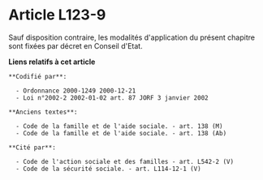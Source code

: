 # Article L123-9

Sauf disposition contraire, les modalités d'application du présent chapitre sont fixées par décret en Conseil d'Etat.

**Liens relatifs à cet article**

	**Codifié par**:

	  - Ordonnance 2000-1249 2000-12-21
	  - Loi n°2002-2 2002-01-02 art. 87 JORF 3 janvier 2002

	**Anciens textes**:

	  - Code de la famille et de l'aide sociale. - art. 138 (M)
	  - Code de la famille et de l'aide sociale. - art. 138 (Ab)

	**Cité par**:

	  - Code de l'action sociale et des familles - art. L542-2 (V)
	  - Code de la sécurité sociale. - art. L114-12-1 (V)
